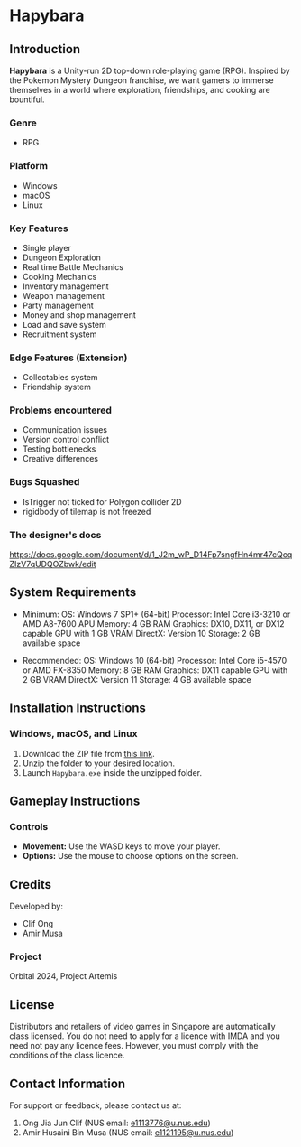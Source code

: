 # Hapybara

## Introduction
**Hapybara** is a Unity-run 2D top-down role-playing game (RPG). Inspired by the Pokemon Mystery Dungeon franchise, we want gamers to immerse themselves in a world where exploration, friendships, and cooking are bountiful.

### Genre
- RPG

### Platform
- Windows
- macOS
- Linux

### Key Features
- Single player
- Dungeon Exploration
- Real time Battle Mechanics
- Cooking Mechanics
- Inventory management
- Weapon management
- Party management
- Money and shop management
- Load and save system
- Recruitment system

### Edge Features (Extension)
- Collectables system
- Friendship system

### Problems encountered
- Communication issues
- Version control conflict
- Testing bottlenecks
- Creative differences

### Bugs Squashed
- IsTrigger not ticked for Polygon collider 2D
- rigidbody of tilemap is not freezed

### The designer's docs
https://docs.google.com/document/d/1_J2m_wP_D14Fp7sngfHn4mr47cQcqZIzV7qUDQOZbwk/edit

## System Requirements
- Minimum:
OS: Windows 7 SP1+ (64-bit)
Processor: Intel Core i3-3210 or AMD A8-7600 APU
Memory: 4 GB RAM
Graphics: DX10, DX11, or DX12 capable GPU with 1 GB VRAM
DirectX: Version 10
Storage: 2 GB available space

- Recommended:
OS: Windows 10 (64-bit)
Processor: Intel Core i5-4570 or AMD FX-8350
Memory: 8 GB RAM
Graphics: DX11 capable GPU with 2 GB VRAM
DirectX: Version 11
Storage: 4 GB available space

## Installation Instructions

### Windows, macOS, and Linux
1. Download the ZIP file from [this link](https://github.com/Clifong/Hapybara/releases).
2. Unzip the folder to your desired location.
3. Launch `Hapybara.exe` inside the unzipped folder.

## Gameplay Instructions

### Controls
- **Movement:** Use the WASD keys to move your player.
- **Options:** Use the mouse to choose options on the screen.

## Credits
Developed by:
- Clif Ong
- Amir Musa

### Project
Orbital 2024, Project Artemis

## License
Distributors and retailers of video games in Singapore are automatically class licensed.
You do not need to apply for a licence with IMDA and you need not pay any licence fees. However, you must comply with the conditions of the class licence.

## Contact Information
For support or feedback, please contact us at:
1. Ong Jia Jun Clif (NUS email: e1113776@u.nus.edu)
2. Amir Husaini Bin Musa (NUS email: e1121195@u.nus.edu)
